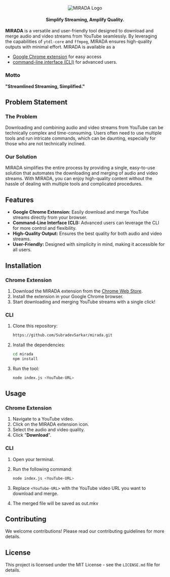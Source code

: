 <div align="center" style="text-align:center">
   <img alt="MIRADA Logo" src="https://firebasestorage.googleapis.com/v0/b/sk-global-d834d.appspot.com/o/logo%2Fmorada_icon.png?alt=media&token=784e25e4-977d-497e-aafe-6579011c4f75">
   <h4 style="text-weight:bold">Simplify Streaming, Amplify Quality.</h4>
</div>

**MIRADA** is a versatile and user-friendly tool designed to download and merge audio and video streams from YouTube seamlessly. By leveraging the capabilities of `ytdl-core` and `ffmpeg`, MIRADA ensures high-quality outputs with minimal effort. MIRADA is available as a

- [Google Chrome extension](#chrome-extension) for easy access
- [command-line interface (CLI)](#cli) for advanced users.

### Motto

**"Streamlined Streaming, Simplified."**

## Problem Statement

### The Problem

Downloading and combining audio and video streams from YouTube can be technically complex and time-consuming. Users often need to use multiple tools and run intricate commands, which can be daunting, especially for those who are not technically inclined.

### Our Solution

MIRADA simplifies the entire process by providing a single, easy-to-use solution that automates the downloading and merging of audio and video streams. With MIRADA, you can enjoy high-quality content without the hassle of dealing with multiple tools and complicated procedures.

## Features

- **Google Chrome Extension:** Easily download and merge YouTube streams directly from your browser.
- **Command-Line Interface (CLI):** Advanced users can leverage the CLI for more control and flexibility.
- **High-Quality Output:** Ensures the best quality for both audio and video streams.
- **User-Friendly:** Designed with simplicity in mind, making it accessible for all users.

## Installation

### Chrome Extension

1. Download the MIRADA extension from the [Chrome Web Store](#).
2. Install the extension in your Google Chrome browser.
3. Start downloading and merging YouTube streams with a single click!

### CLI

1. Clone this repository:
   ```sh
   https://github.com/SubradevSarkar/mirada.git
   ```
1. Install the dependencies:
   ```sh
   cd mirada
   npm install
   ```
1. Run the tool:
   ```sh
   node index.js <YouTube-URL>
   ```

## Usage

### Chrome Extension

1. Navigate to a YouTube video.
1. Click on the MIRADA extension icon.
1. Select the audio and video quality.
1. Click "**Download**".

### CLI

1. Open your terminal.

1. Run the following command:

   ```sh
   node index.js <YouTube-URL>
   ```

1. Replace `<YouTube-URL>` with the YouTube video URL you want to download and merge.

1. The merged file will be saved as out.mkv

## Contributing

We welcome contributions! Please read our contributing guidelines for more details.

## License

This project is licensed under the MIT License - see the `LICENSE.md` file for details.

